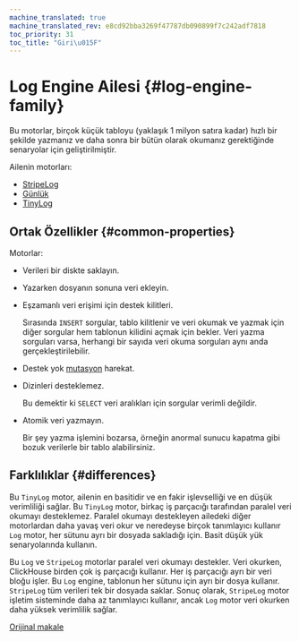 ```yaml
---
machine_translated: true
machine_translated_rev: e8cd92bba3269f47787db090899f7c242adf7818
toc_priority: 31
toc_title: "Giri\u015F"
---
```


# Log Engine Ailesi {#log-engine-family}

Bu motorlar, birçok küçük tabloyu (yaklaşık 1 milyon satıra kadar) hızlı bir şekilde yazmanız ve daha sonra bir bütün olarak okumanız gerektiğinde senaryolar için geliştirilmiştir.

Ailenin motorları:

-   [StripeLog](stripelog.md)
-   [Günlük](log.md)
-   [TinyLog](tinylog.md)

## Ortak Özellikler {#common-properties}

Motorlar:

-   Verileri bir diskte saklayın.

-   Yazarken dosyanın sonuna veri ekleyin.

-   Eşzamanlı veri erişimi için destek kilitleri.

    Sırasında `INSERT` sorgular, tablo kilitlenir ve veri okumak ve yazmak için diğer sorgular hem tablonun kilidini açmak için bekler. Veri yazma sorguları varsa, herhangi bir sayıda veri okuma sorguları aynı anda gerçekleştirilebilir.

-   Destek yok [mutasyon](../../../sql_reference/statements/alter.md#alter-mutations) harekat.

-   Dizinleri desteklemez.

    Bu demektir ki `SELECT` veri aralıkları için sorgular verimli değildir.

-   Atomik veri yazmayın.

    Bir şey yazma işlemini bozarsa, örneğin anormal sunucu kapatma gibi bozuk verilerle bir tablo alabilirsiniz.

## Farklılıklar {#differences}

Bu `TinyLog` motor, ailenin en basitidir ve en fakir işlevselliği ve en düşük verimliliği sağlar. Bu `TinyLog` motor, birkaç iş parçacığı tarafından paralel veri okumayı desteklemez. Paralel okumayı destekleyen ailedeki diğer motorlardan daha yavaş veri okur ve neredeyse birçok tanımlayıcı kullanır `Log` motor, her sütunu ayrı bir dosyada sakladığı için. Basit düşük yük senaryolarında kullanın.

Bu `Log` ve `StripeLog` motorlar paralel veri okumayı destekler. Veri okurken, ClickHouse birden çok iş parçacığı kullanır. Her iş parçacığı ayrı bir veri bloğu işler. Bu `Log` engine, tablonun her sütunu için ayrı bir dosya kullanır. `StripeLog` tüm verileri tek bir dosyada saklar. Sonuç olarak, `StripeLog` motor işletim sisteminde daha az tanımlayıcı kullanır, ancak `Log` motor veri okurken daha yüksek verimlilik sağlar.

[Orijinal makale](https://clickhouse.tech/docs/en/operations/table_engines/log_family/) <!--hide-->
